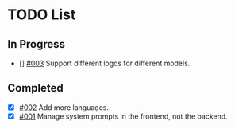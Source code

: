 # TODO List
## In Progress
- [] [#003](TODO/003.md) Support different logos for different models.

## Completed
- [x] [#002](TODO/002.md) Add more languages.
- [x] [#001](TODO/001.md) Manage system prompts in the frontend, not the backend.